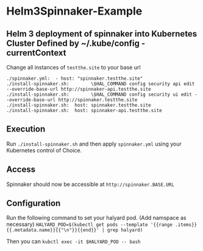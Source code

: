 # Helm3Spinnaker-Example

## Helm 3 deployment of spinnaker into Kubernetes Cluster Defined by ~/.kube/config - currentContext

Change all instances of `testthe.site` to your base url
```
./spinnaker.yml:  - host: "spinnaker.testthe.site"
./install-spinnaker.sh:        \$HAL_COMMAND config security api edit --override-base-url http://spinnaker-api.testthe.site
./install-spinnaker.sh:        \$HAL_COMMAND config security ui edit --override-base-url http://spinnaker.testthe.site
./install-spinnaker.sh:  host: spinnaker.testthe.site
./install-spinnaker.sh:  host: spinnaker-api.testthe.site
```

## Execution
Run `./install-spinnaker.sh` and then apply `spinnaker.yml` using your Kubernetes control of Choice.

## Access
Spinnaker should now be accessible at `http://spinnaker.BASE.URL`

## Configuration
Run the following command to set your halyard pod. (Add namspace as necessary)
`HALYARD_POD=$(kubectl get pods --template '{{range .items}}{{.metadata.name}}{{"\n"}}{{end}}' | grep halyard)`

Then you can `kubctl exec -it $HALYARD_POD -- bash`
